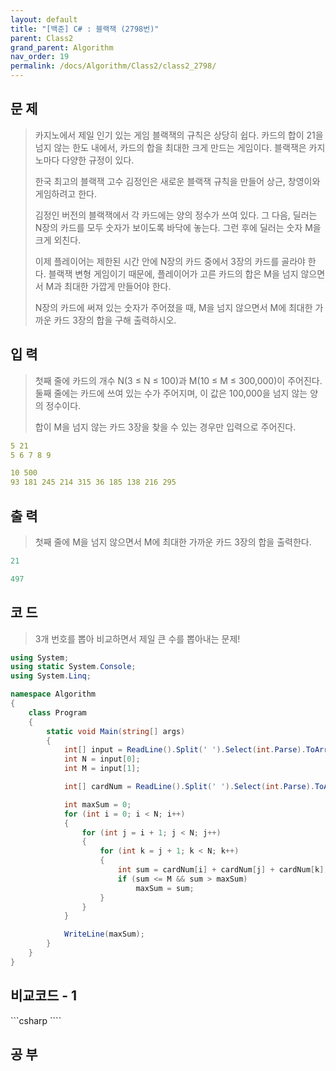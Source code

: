 ```yaml
---
layout: default
title: "[백준] C# : 블랙잭 (2798번)"
parent: Class2
grand_parent: Algorithm
nav_order: 19
permalink: /docs/Algorithm/Class2/class2_2798/
---
```


## 문 제

> 카지노에서 제일 인기 있는 게임 블랙잭의 규칙은 상당히 쉽다. 카드의 합이 21을 넘지 않는 한도 내에서, 카드의 합을 최대한 크게 만드는 게임이다. 블랙잭은 카지노마다 다양한 규정이 있다.
>
> 한국 최고의 블랙잭 고수 김정인은 새로운 블랙잭 규칙을 만들어 상근, 창영이와 게임하려고 한다.
>
> 김정인 버전의 블랙잭에서 각 카드에는 양의 정수가 쓰여 있다. 그 다음, 딜러는 N장의 카드를 모두 숫자가 보이도록 바닥에 놓는다. 그런 후에 딜러는 숫자 M을 크게 외친다.
>
> 이제 플레이어는 제한된 시간 안에 N장의 카드 중에서 3장의 카드를 골라야 한다. 블랙잭 변형 게임이기 때문에, 플레이어가 고른 카드의 합은 M을 넘지 않으면서 M과 최대한 가깝게 만들어야 한다.
>
> N장의 카드에 써져 있는 숫자가 주어졌을 때, M을 넘지 않으면서 M에 최대한 가까운 카드 3장의 합을 구해 출력하시오.

## 입 력

> 첫째 줄에 카드의 개수 N(3 ≤ N ≤ 100)과 M(10 ≤ M ≤ 300,000)이 주어진다. 둘째 줄에는 카드에 쓰여 있는 수가 주어지며, 이 값은 100,000을 넘지 않는 양의 정수이다.
>
> 합이 M을 넘지 않는 카드 3장을 찾을 수 있는 경우만 입력으로 주어진다.

```yaml
5 21
5 6 7 8 9
```

```yaml
10 500
93 181 245 214 315 36 185 138 216 295
```

## 출 력

> 첫째 줄에 M을 넘지 않으면서 M에 최대한 가까운 카드 3장의 합을 출력한다.

```yaml
21
```

```yaml
497
```

## 코 드

> 3개 번호를 뽑아 비교하면서 제일 큰 수를 뽑아내는 문제!

<div class="code-example" markdown="1">

```csharp
using System;
using static System.Console;
using System.Linq;

namespace Algorithm
{
    class Program
    {
        static void Main(string[] args)
        {
            int[] input = ReadLine().Split(' ').Select(int.Parse).ToArray();
            int N = input[0];
            int M = input[1];

            int[] cardNum = ReadLine().Split(' ').Select(int.Parse).ToArray();

            int maxSum = 0;
            for (int i = 0; i < N; i++)
            {
                for (int j = i + 1; j < N; j++)
                {
                    for (int k = j + 1; k < N; k++)
                    {
                        int sum = cardNum[i] + cardNum[j] + cardNum[k];
                        if (sum <= M && sum > maxSum)
                            maxSum = sum;
                    }
                }
            }

            WriteLine(maxSum);
        }
    }
}
```

</div>

## 비교코드 - 1

<div class="code-example" markdown="1">
```csharp
````

</div>

## 공 부
